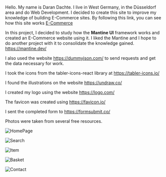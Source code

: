 Hello. My name is Daran Daсhte. I live in West Germany, in the Düsseldorf area and do Web Development. I decided to create this site to improve my knowledge of building E-Commerce sites. By following this link, you can see how this site works <a href="https://main--timely-peony-f0a59f.netlify.app/" target="_blank">E-Commerce</a>



In this project, I decided to study how the <b>Mantine UI</b> framework works and created an E-Commerce website using it. I liked the Mantine and I hope to do another project with it to consolidate the knowledge gained.  https://mantine.dev/ [](http://a.com)

I also used the website  https://dummyjson.com/ to send requests and get the data necessary for work.

I took the icons from the tabler-icons-react library at https://tabler-icons.io/

I found the illustrations on the website https://undraw.co/

I created my logo using the website https://logo.com/

The favicon was created using https://favicon.io/

I sent the completed form to https://formsubmit.co/

Photos were taken from several free resources.


![HomePage](https://github.com/DaranDachte/e-commerce/assets/96144068/30728f35-4917-4977-897e-c03e5102b87f)

![Search](https://github.com/DaranDachte/e-commerce/assets/96144068/25c8e008-c764-479a-a165-f7530019dfde)

![Item](https://github.com/DaranDachte/e-commerce/assets/96144068/48af72cc-cd54-4eb2-9697-ef1fe543297f)

![Basket](https://github.com/DaranDachte/e-commerce/assets/96144068/0b1f43db-25f1-45a1-9a8c-6f566bcd96e7)

![Contact](https://github.com/DaranDachte/e-commerce/assets/96144068/f001c702-61b8-4d1b-a5c0-0a55b7c02b7b)





